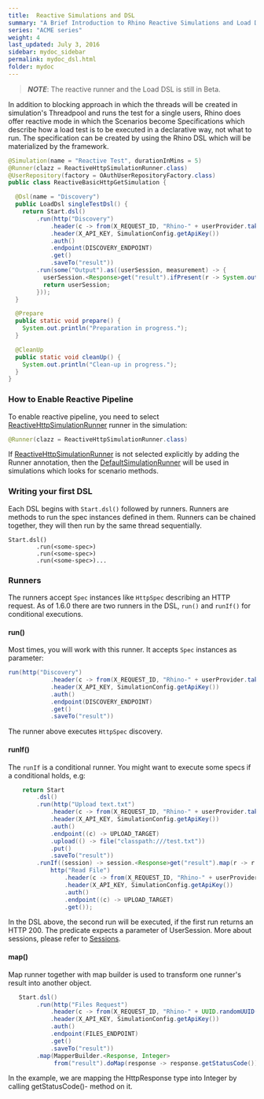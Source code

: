 ```yaml
---
title:  Reactive Simulations and DSL
summary: "A Brief Introduction to Rhino Reactive Simulations and Load DSL"
series: "ACME series"
weight: 4
last_updated: July 3, 2016
sidebar: mydoc_sidebar
permalink: mydoc_dsl.html
folder: mydoc
---
```



> **_NOTE_**: The reactive runner and the Load DSL is still in Beta. 

In addition to blocking approach in which the threads will be created in simulation's Threadpool and runs the test for a single users,  Rhino does offer reactive mode in which the Scenarios become Specifications which describe how a load test is to be executed in a declarative way, not what to run. The specification can be created by using the Rhino DSL which will be materialized by the framework. 

```java
@Simulation(name = "Reactive Test", durationInMins = 5)
@Runner(clazz = ReactiveHttpSimulationRunner.class)
@UserRepository(factory = OAuthUserRepositoryFactory.class)
public class ReactiveBasicHttpGetSimulation {

  @Dsl(name = "Discovery")
  public LoadDsl singleTestDsl() {
    return Start.dsl()
        .run(http("Discovery")
            .header(c -> from(X_REQUEST_ID, "Rhino-" + userProvider.take()))
            .header(X_API_KEY, SimulationConfig.getApiKey())
            .auth()
            .endpoint(DISCOVERY_ENDPOINT)
            .get()
            .saveTo("result"))
        .run(some("Output").as((userSession, measurement) -> {
          userSession.<Response>get("result").ifPresent(r -> System.out.println(r.getStatusCode()));
          return userSession;
        }));
  }

  @Prepare
  public static void prepare() {
    System.out.println("Preparation in progress.");
  }

  @CleanUp
  public static void cleanUp() {
    System.out.println("Clean-up in progress.");
  }
}

```

### How to Enable Reactive Pipeline

To enable reactive pipeline, you need to select [ReactiveHttpSimulationRunner](http://ryos.io/javadocs/apidocs/io/ryos/rhino/sdk/runners/ReactiveHttpSimulationRunner.html) runner in the simulation:

```java
@Runner(clazz = ReactiveHttpSimulationRunner.class)
```

If [ReactiveHttpSimulationRunner](http://ryos.io/javadocs/apidocs/io/ryos/rhino/sdk/runners/ReactiveHttpSimulationRunner.html) is not selected explicitly by adding the Runner annotation, then the [DefaultSimulationRunner](http://ryos.io/javadocs/apidocs/io/ryos/rhino/sdk/runners/DefaultSimulationRunner.html) will be used in simulations which looks for scenario methods.  

### Writing your first DSL

Each DSL begins with `Start.dsl()` followed by runners. Runners are methods to run the spec instances defined in them. Runners can be chained together, they will then run by the same thread sequentially.

```
Start.dsl()
        .run(<some-spec>)
        .run(<some-spec>)
        .run(<some-spec>)...
``` 

### Runners  

The runners accept `Spec` instances like `HttpSpec` describing an HTTP request. As of 1.6.0 there are two runners in the DSL, `run()` and `runIf()` for conditional executions. 

#### run(<Spec>)

Most times, you will work with this runner. It accepts `Spec` instances as parameter: 

```java
run(http("Discovery")
            .header(c -> from(X_REQUEST_ID, "Rhino-" + userProvider.take()))
            .header(X_API_KEY, SimulationConfig.getApiKey())
            .auth()
            .endpoint(DISCOVERY_ENDPOINT)
            .get()
            .saveTo("result"))
``` 

The runner above executes `HttpSpec` discovery. 

#### runIf(<Spec>)

The `runIf` is a conditional runner. You might want to execute some specs if a conditional holds, e.g:

```java
    return Start
        .dsl()
        .run(http("Upload text.txt")
            .header(c -> from(X_REQUEST_ID, "Rhino-" + userProvider.take()))
            .header(X_API_KEY, SimulationConfig.getApiKey())
            .auth()
            .endpoint((c) -> UPLOAD_TARGET)
            .upload(() -> file("classpath:///test.txt"))
            .put()
            .saveTo("result"))
        .runIf((session) -> session.<Response>get("result").map(r -> r.getStatusCode() == 200).orElse(false),
            http("Read File")
                .header(c -> from(X_REQUEST_ID, "Rhino-" + userProvider.take()))
                .header(X_API_KEY, SimulationConfig.getApiKey())
                .auth()
                .endpoint((c) -> UPLOAD_TARGET)
                .get());
```

In the DSL above, the second run will be executed, if the first run returns an HTTP 200. The predicate expects a parameter of UserSession. More about sessions, please refer to [Sessions](https://github.com/ryos-io/Rhino/wiki/Sessions).

#### map(<Spec>)

Map runner together with map builder is used to transform one runner's result into another object.

```java
   Start.dsl()
        .run(http("Files Request")
            .header(c -> from(X_REQUEST_ID, "Rhino-" + UUID.randomUUID().toString()))
            .header(X_API_KEY, SimulationConfig.getApiKey())
            .auth()
            .endpoint(FILES_ENDPOINT)
            .get()
            .saveTo("result"))
        .map(MapperBuilder.<Response, Integer>
             from("result").doMap(response -> response.getStatusCode()))

```

In the example, we are mapping the HttpResponse type into Integer by calling getStatusCode()- method on it.